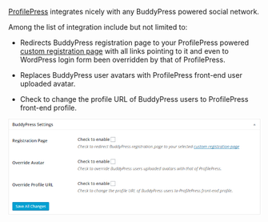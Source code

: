 [ProfilePress](http://profilepress.net) integrates nicely with any BuddyPress powered social network.


Among the list of integration include but not limited to:


* Redirects BuddyPress registration page to your ProfilePress powered [custom registration page](../build/registration-form.md) with all links pointing to it and even to WordPress login form been overridden by that of ProfilePress.  


* Replaces BuddyPress user avatars with ProfilePress front-end user uploaded avatar.  


* Check to change the profile URL of BuddyPress users to ProfilePress front-end profile.


![ProfilePress integration with BuddyPress ](img/buddypress-integration.png)

